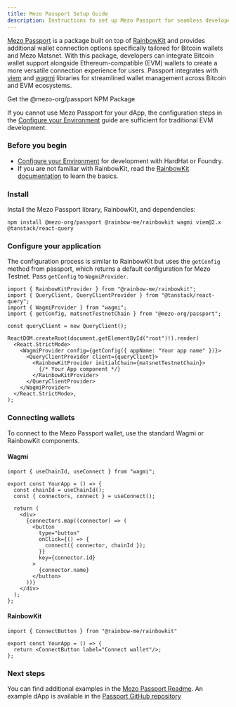 ```yaml
---
title: Mezo Passport Setup Guide
description: Instructions to set up Mezo Passport for seamless developer and user access.
---
```


[Mezo Passport](https://www.npmjs.com/package/@mezo-org/passport) is a package built on top of [RainbowKit](https://rainbowkit.com/) and provides additional wallet connection options specifically tailored for Bitcoin wallets and Mezo Matsnet. With this package, developers can integrate Bitcoin wallet support alongside Ethereum-compatible (EVM) wallets to create a more versatile connection experience for users. Passport integrates with [viem](https://viem.sh/) and [wagmi](https://wagmi.sh/) libraries for streamlined wallet management across Bitcoin and EVM ecosystems.

Get the @mezo-org/passport NPM Package

If you cannot use Mezo Passport for your dApp, the configuration steps in the [Configure your Environment](../../../../../../docs/developers/getting-started/configure-environment) guide are sufficient for traditional EVM development.

### Before you begin



* [Configure your Environment](../../../../../../docs/developers/getting-started/configure-environment) for development with HardHat or Foundry.
* If you are not familiar with RainbowKit, read the [RainbowKit documentation](https://www.rainbowkit.com/) to learn the basics.

### Install



Install the Mezo Passport library, RainbowKit, and dependencies:

```
npm install @mezo-org/passport @rainbow-me/rainbowkit wagmi viem@2.x @tanstack/react-query
```

### Configure your application



The configuration process is similar to RainbowKit but uses the `getConfig` method from passport, which returns a default configuration for Mezo Testnet. Pass `getConfig` to `WagmiProvider`.

```
import { RainbowKitProvider } from "@rainbow-me/rainbowkit";
import { QueryClient, QueryClientProvider } from "@tanstack/react-query";
import { WagmiProvider } from "wagmi";
import { getConfig, matsnetTestnetChain } from "@mezo-org/passport";

const queryClient = new QueryClient();

ReactDOM.createRoot(document.getElementById("root")!).render(
  <React.StrictMode>
    <WagmiProvider config={getConfig({ appName: "Your app name" })}>
      <QueryClientProvider client={queryClient}>
        <RainbowKitProvider initialChain={matsnetTestnetChain}>
          {/* Your App component */}
        </RainbowKitProvider>
      </QueryClientProvider>
    </WagmiProvider>
  </React.StrictMode>,
);
```

### Connecting wallets



To connect to the Mezo Passport wallet, use the standard Wagmi or RainbowKit components.

#### Wagmi



```
import { useChainId, useConnect } from "wagmi";

export const YourApp = () => {
  const chainId = useChainId();
  const { connectors, connect } = useConnect();

  return (
    <div>
      {connectors.map((connector) => (
        <button
          type="button"
          onClick={() => {
            connect({ connector, chainId });
          }}
          key={connector.id}
        >
          {connector.name}
        </button>
      ))}
    </div>
  );
};
```

#### RainbowKit



```
import { ConnectButton } from "@rainbow-me/rainbowkit"

export const YourApp = () => {
  return <ConnectButton label="Connect wallet"/>;
};
```

### Next steps



You can find additional examples in the [Mezo Passport Readme](https://www.npmjs.com/package/@mezo-org/passport#installation). An example dApp is available in the [Passport GitHub repository](https://github.com/mezo-org/passport/tree/main/example)
